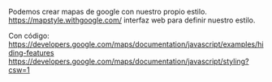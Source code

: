 Podemos crear mapas de google con nuestro propio estilo.
https://mapstyle.withgoogle.com/
  interfaz web para definir nuestro estilo.

Con código:
https://developers.google.com/maps/documentation/javascript/examples/hiding-features
https://developers.google.com/maps/documentation/javascript/styling?csw=1
